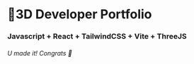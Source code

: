 # 🚀3D Developer Portfolio

### Javascript + React + TailwindCSS + Vite + ThreeJS
###### U made it! Congrats 🥳
